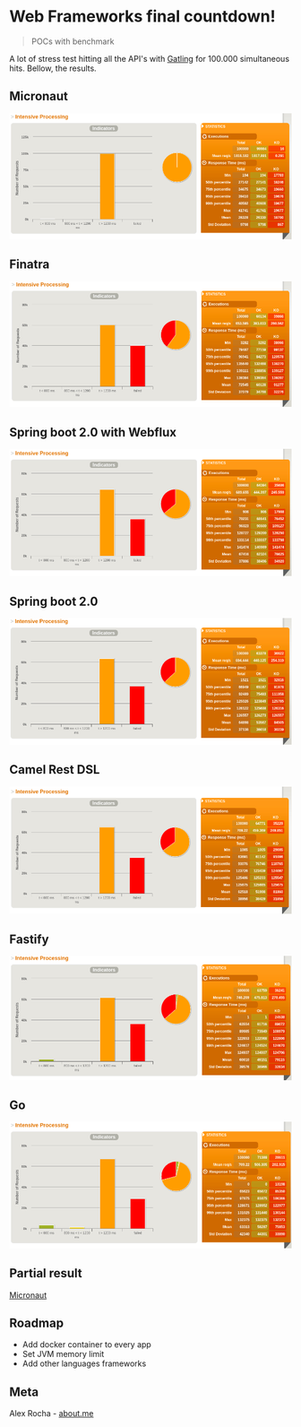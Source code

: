 # Web Frameworks final countdown!
> POCs with benchmark

A lot of stress test hitting all the API's with [Gatling](https://gatling.io/) for 100.000 simultaneous hits.
Bellow, the results.

## Micronaut

![micronaut](./micronaut/profile.png)

## Finatra

![finatra](./scala-finatra/profile.png)

## Spring boot 2.0 with Webflux

![webflux](./webflux/profile.png)

## Spring boot 2.0

![tomcat](./tomcat/profile.png)

## Camel Rest DSL

![camel](./camel/profile.png)

## Fastify

![fastify](./fastify/profile.png)

## Go

![go](./go-httprouter/profile.png)

## Partial result

[Micronaut](http://micronaut.io/)

## Roadmap

* Add docker container to every app
* Set JVM memory limit
* Add other languages frameworks

## Meta

Alex Rocha - [about.me](http://about.me/alex.rochas)
